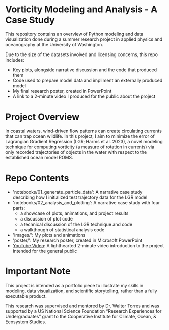 # Vorticity Modeling and Analysis - A Case Study

This repository contains an overview of Python modeling and data visualization done during a summer research project in applied physics and oceanography at the University of Washington.

Due to the size of the datasets involved and licensing concerns, this repo includes:
* Key plots, alongside narrative discussion and the code that produced them
* Code used to prepare model data and impliment an externally produced model
* My final research poster, created in PowerPoint
* A link to a 2-minute video I produced for the public about the project

# Project Overview

In coastal waters, wind-driven flow patterns can create circulating currents that can trap ocean wildlife. In this project, I aim to minimize the error of Lagrangian Gradient Regression (LGR; Harms et al. 2023), a novel modeling technique for computing vorticity (a measure of rotation in currents) via only recorded trajectories of objects in the water with respect to the established ocean model ROMS.

# Repo Contents
* 'notebooks/01_generate_particle_data': A narrative case study describing how I initialized test trajectory data for the LGR model
* 'notebooks/02_analysis_and_plotting': A narrative case study with four parts:
  * a showcase of plots, animations, and project results
  * a discussion of plot code
  * a technical discussion of the LGR technique and code
  * a walkthough of statistical analysis code
* 'images/': My plots and animations
* 'poster/': My research poster, created in Microsoft PowerPoint
* [YouTube Video](https://www.youtube.com/watch?v=HQ3oBR151bI): A lighthearted 2-minute video introduction to the project intended for the general public

# Important Note

This project is intended as a portfolio piece to illustrate my skills in modeling, data visualization, and scientific storytelling, rather than a fully executable product.

This research was supervised and mentored by Dr. Walter Torres and was supported by a US National Science Foundation “Research Experiences for Undergraduates” grant to the Cooperative Institute for Climate, Ocean, & Ecosystem Studies. 




